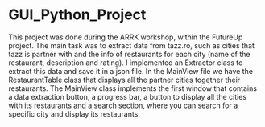 # GUI_Python_Project

This project was done during the ARRK workshop, within the FutureUp project.
The main task was to extract data from tazz.ro, such as cities that tazz is partner with and the info of restaurants for each city (name of the restaurant, description and rating).
I implemented an Extractor class to extract this data and save it in a json file.
In the MainView file we have the RestaurantTable class that displays all the partner cities together their restaurants.
The MainView class implements the first window that contains a data extraction button, a progress bar, a button to display all the cities with its restaurants and a search section, where you can search for a specific city and display its restaurants.
